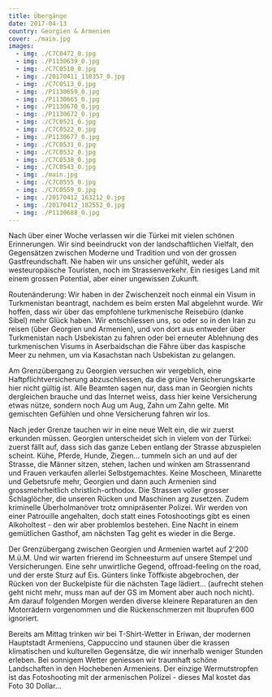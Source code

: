 ```yaml
---
title: Übergänge
date: 2017-04-13
country: Georgien & Armenien
cover: ./main.jpg
images:
  - img: ./C7C0472_0.jpg
  - img: ./P1130639_0.jpg
  - img: ./C7C0510_0.jpg
  - img: ./20170411_110357_0.jpg
  - img: ./C7C0513_0.jpg
  - img: ./P1130659_0.jpg
  - img: ./P1130665_0.jpg
  - img: ./P1130670_0.jpg
  - img: ./P1130672_0.jpg
  - img: ./C7C0521_0.jpg
  - img: ./C7C0522_0.jpg
  - img: ./P1130677_0.jpg
  - img: ./C7C0531_0.jpg
  - img: ./C7C0532_0.jpg
  - img: ./C7C0538_0.jpg
  - img: ./C7C0543_0.jpg
  - img: ./main.jpg
  - img: ./C7C0555_0.jpg
  - img: ./C7C0559_0.jpg
  - img: ./20170412_163212_0.jpg
  - img: ./20170412_182552_0.jpg
  - img: ./P1130688_0.jpg
---
```


Nach über einer Woche verlassen wir die Türkei mit vielen schönen Erinnerungen. Wir sind beeindruckt von der landschaftlichen Vielfalt, den Gegensätzen zwischen Moderne und Tradition und von der grossen Gastfreundschaft. Nie haben wir uns unsicher gefühlt, weder als westeuropäische Touristen, noch im Strassenverkehr. Ein riesiges Land mit einem grossen Potential, aber einer ungewissen Zukunft.

Routenänderung: Wir haben in der Zwischenzeit noch einmal ein Visum in Turkmenistan beantragt, nachdem es beim ersten Mal abgelehnt wurde. Wir hoffen, dass wir über das empfohlene turkmenische Reisebüro (danke Sibel) mehr Glück haben. Wir entschliessen uns, so oder so in den Iran zu reisen (über Georgien und Armenien), und von dort aus entweder über Turkmenistan nach Usbekistan zu fahren oder bei erneuter Ablehnung des turkmenischen Visums in Aserbaidschan die Fähre über das kaspische Meer zu nehmen, um via Kasachstan nach Usbekistan zu gelangen.

Am Grenzübergang zu Georgien versuchen wir vergeblich, eine Haftpflichtversicherung abzuschliessen, da die grüne Versicherungskarte hier nicht gültig ist. Alle Beamten sagen nur, dass man in Georgien nichts dergleichen brauche und das Internet weiss, dass hier keine Versicherung etwas nütze, sondern noch Aug um Aug, Zahn um Zahn gelte. Mit gemischten Gefühlen und ohne Versicherung fahren wir los. 

Nach jeder Grenze tauchen wir in eine neue Welt ein, die wir zuerst erkunden müssen. Georgien unterscheidet sich in vielem von der Türkei: zuerst fällt auf, dass sich das ganze Leben entlang der Strasse abzuspielen scheint. Kühe, Pferde, Hunde, Ziegen... tummeln sich an und auf der Strasse, die Männer sitzen, stehen, lachen und winken am Strassenrand und Frauen verkaufen allerlei Selbstgemachtes. Keine Moscheen, Minarette und Gebetsrufe mehr, Georgien und dann auch Armenien sind grossmehrheitlich christlich-orthodox. Die Strassen voller grosser Schlaglöcher, die unseren Rücken und Maschinen arg zusetzen. Zudem kriminelle Überholmanöver trotz omnipräsenter Polizei. Wir werden von einer Patrouille angehalten, doch statt eines Fotoshootings gibt es einen Alkoholtest - den wir aber problemlos bestehen. Eine Nacht in einem gemütlichen Gasthof, am nächsten Tag geht es wieder in die Berge.

Der Grenzübergang zwischen Georgien und Armenien wartet auf 2'200 M.ü.M. Und wir warten frierend im Schneesturm auf unsere Stempel und Versicherungen. Eine sehr unwirtliche Gegend, offroad-feeling on the road, und der erste Sturz auf Eis. Günters linke Töffkiste abgebrochen, der Rücken von der Buckelpiste für die nächsten Tage lädiert... (aufrecht stehen geht nicht mehr, muss man auf der GS im Moment aber auch noch nicht). Am darauf folgenden Morgen werden diverse kleinere Reparaturen an den Motorrädern vorgenommen und die Rückenschmerzen mit Ibuprufen 600 ignoriert.

Bereits am Mittag trinken wir bei T-Shirt-Wetter in Eriwan, der modernen Hauptstadt Armeniens, Cappuccino und staunen über die krassen klimatischen und kulturellen Gegensätze, die wir innerhalb weniger Stunden erleben. Bei sonnigem Wetter geniessen wir traumhaft schöne Landschaften in den Hochebenen Armeniens. Der einzige Wermutstropfen ist das Fotoshooting mit der armenischen Polizei - dieses Mal kostet das Foto 30 Dollar...
